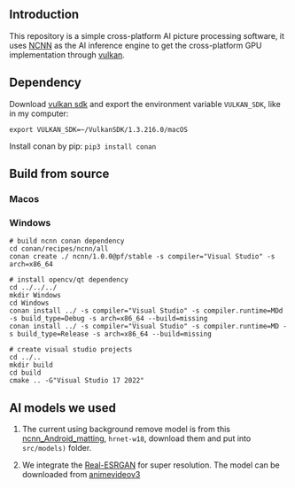 ## Introduction

This repository is a simple cross-platform AI picture processing software, it uses [NCNN](https://github.com/Tencent/ncnn) as the AI inference engine to get the cross-platform GPU implementation through [vulkan](https://www.lunarg.com/vulkan-sdk/).

## Dependency

Download [vulkan sdk](https://www.lunarg.com/vulkan-sdk/) and export the environment variable `VULKAN_SDK`, like in my computer:

    export VULKAN_SDK=~/VulkanSDK/1.3.216.0/macOS

Install conan by pip: `pip3 install conan`

## Build from source

### Macos

### Windows

    # build ncnn conan dependency
    cd conan/recipes/ncnn/all
    conan create ./ ncnn/1.0.0@pf/stable -s compiler="Visual Studio" -s arch=x86_64

    # install opencv/qt dependency
    cd ../../../
    mkdir Windows
    cd Windows
    conan install ../ -s compiler="Visual Studio" -s compiler.runtime=MDd -s build_type=Debug -s arch=x86_64 --build=missing
    conan install ../ -s compiler="Visual Studio" -s compiler.runtime=MD -s build_type=Release -s arch=x86_64 --build=missing

    # create visual studio projects
    cd ../..
    mkdir build
    cd build
    cmake .. -G"Visual Studio 17 2022"
    
## AI models we used

1. The current using background remove model is from this [ncnn_Android_matting](https://github.com/FeiGeChuanShu/ncnn_Android_matting.git), `hrnet-w18`, download them and put into `src/models)` folder.

2. We integrate the [Real-ESRGAN](https://github.com/xinntao/Real-ESRGAN-ncnn-vulkan) for super resolution.
The model can be downloaded from [animevideov3](https://github.com/xinntao/Real-ESRGAN/releases/download/v0.2.5.0/realesr-animevideov3.pth)
